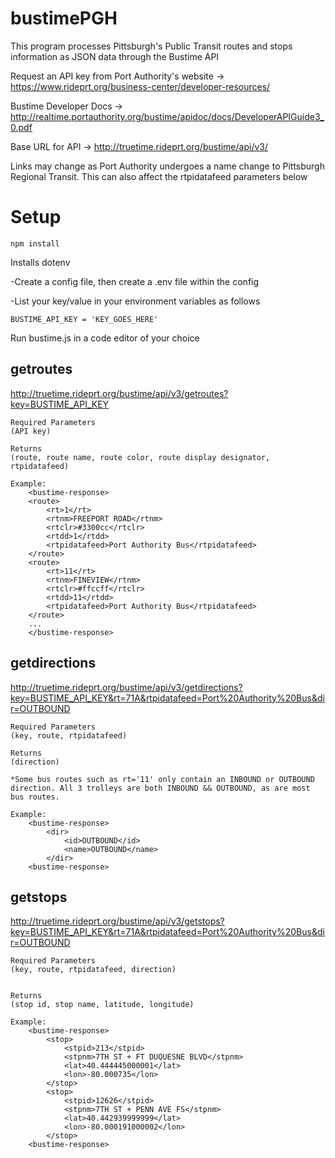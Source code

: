 # bustimePGH

This program processes Pittsburgh's Public Transit routes and stops information as JSON data through the Bustime API


Request an API key from Port Authority's website ->
https://www.rideprt.org/business-center/developer-resources/

Bustime Developer Docs -> http://realtime.portauthority.org/bustime/apidoc/docs/DeveloperAPIGuide3_0.pdf

Base URL for API -> http://truetime.rideprt.org/bustime/api/v3/

Links may change as Port Authority undergoes a name change to Pittsburgh Regional Transit. This can also affect the rtpidatafeed parameters below


# Setup
`npm install`

Installs dotenv

-Create a config file, then create a .env file within the config

-List your key/value in your environment variables as follows

`BUSTIME_API_KEY = 'KEY_GOES_HERE'`

Run bustime.js in a code editor of your choice


## getroutes 
http://truetime.rideprt.org/bustime/api/v3/getroutes?key=BUSTIME_API_KEY

    Required Parameters
    (API key)

    Returns
    (route, route name, route color, route display designator, rtpidatafeed)

    Example: 
        <bustime-response>
        <route>
            <rt>1</rt>
            <rtnm>FREEPORT ROAD</rtnm>
            <rtclr>#3300cc</rtclr>
            <rtdd>1</rtdd>
            <rtpidatafeed>Port Authority Bus</rtpidatafeed>
        </route>
        <route>
            <rt>11</rt>
            <rtnm>FINEVIEW</rtnm>
            <rtclr>#ffccff</rtclr>
            <rtdd>11</rtdd>
            <rtpidatafeed>Port Authority Bus</rtpidatafeed>
        </route>
        ...
        </bustime-response>



## getdirections
http://truetime.rideprt.org/bustime/api/v3/getdirections?key=BUSTIME_API_KEY&rt=71A&rtpidatafeed=Port%20Authority%20Bus&dir=OUTBOUND

    Required Parameters
    (key, route, rtpidatafeed)

    Returns
    (direction)

    *Some bus routes such as rt='11' only contain an INBOUND or OUTBOUND direction. All 3 trolleys are both INBOUND && OUTBOUND, as are most bus routes.

    Example:
        <bustime-response>
            <dir>
                <id>OUTBOUND</id>
                <name>OUTBOUND</name>
            </dir>
        <bustime-response>




## getstops
http://truetime.rideprt.org/bustime/api/v3/getstops?key=BUSTIME_API_KEY&rt=71A&rtpidatafeed=Port%20Authority%20Bus&dir=OUTBOUND

    Required Parameters
    (key, route, rtpidatafeed, direction)


    Returns
    (stop id, stop name, latitude, longitude)

    Example:
        <bustime-response>
            <stop>
                <stpid>213</stpid>
                <stpnm>7TH ST + FT DUQUESNE BLVD</stpnm>
                <lat>40.444445000001</lat>
                <lon>-80.000735</lon>
            </stop>
            <stop>
                <stpid>12626</stpid>
                <stpnm>7TH ST + PENN AVE FS</stpnm>
                <lat>40.442939999999</lat>
                <lon>-80.000191000002</lon>
            </stop>
        <bustime-response>
